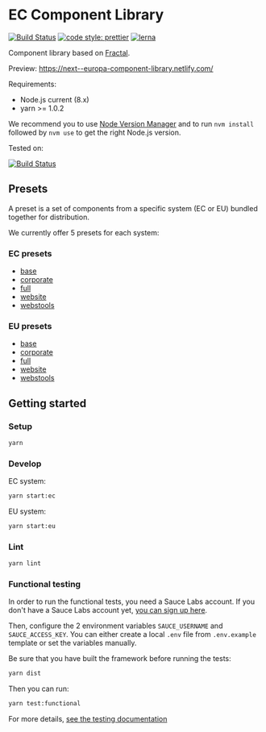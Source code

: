 # EC Component Library

[![Build Status](https://drone.fpfis.eu/api/badges/ec-europa/europa-component-library/status.svg)](https://drone.fpfis.eu/ec-europa/europa-component-library)
[![code style: prettier](https://img.shields.io/badge/code_style-prettier-ff69b4.svg?style=flat-square)](https://github.com/prettier/prettier)
[![lerna](https://img.shields.io/badge/maintained%20with-lerna-cc00ff.svg)](https://lernajs.io/)

Component library based on [Fractal](http://fractal.build/).

Preview: https://next--europa-component-library.netlify.com/

Requirements:

* Node.js current (8.x)
* yarn >= 1.0.2

We recommend you to use [Node Version Manager](https://github.com/creationix/nvm) and to run `nvm install` followed by `nvm use` to get the right Node.js version.

Tested on:

[![Build Status](https://saucelabs.com/browser-matrix/europa-component-library.svg)](https://saucelabs.com/u/europa-component-library)

## Presets

A preset is a set of components from a specific system (EC or EU) bundled together for distribution.

We currently offer 5 presets for each system:

### EC presets

* [base](src/systems/ec/ec-preset/ec-preset-base/README.md)
* [corporate](src/systems/ec/ec-preset/ec-preset-corporate/README.md)
* [full](src/systems/ec/ec-preset/ec-preset-full/README.md)
* [website](src/systems/ec/ec-preset/ec-preset-website/README.md)
* [webstools](src/systems/ec/ec-preset/ec-preset-webtools/README.md)

### EU presets

* [base](src/systems/eu/eu-preset/eu-preset-base/README.md)
* [corporate](src/systems/eu/eu-preset/eu-preset-corporate/README.md)
* [full](src/systems/eu/eu-preset/eu-preset-full/README.md)
* [website](src/systems/eu/eu-preset/eu-preset-website/README.md)
* [webstools](src/systems/eu/eu-preset/eu-preset-webtools/README.md)

## Getting started

### Setup

```bash
yarn
```

### Develop

EC system:

```bash
yarn start:ec
```

EU system:

```bash
yarn start:eu
```

### Lint

```bash
yarn lint
```

### Functional testing

In order to run the functional tests, you need a Sauce Labs account. If you
don't have a Sauce Labs account yet,
[you can sign up here](https://saucelabs.com/beta/signup/OSS/None).

Then, configure the 2 environment variables `SAUCE_USERNAME` and
`SAUCE_ACCESS_KEY`. You can either create a local `.env` file from
`.env.example` template or set the variables manually.

Be sure that you have built the framework before running the tests:

```bash
yarn dist
```

Then you can run:

```bash
yarn test:functional
```

For more details, [see the testing documentation](docs/testing/visual.md)
